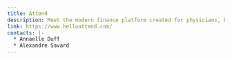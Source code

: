 ```yaml
---
title: Attend
description: Meet the modern finance platform created for physicians, by physicians.
link: https://www.helloattend.com/
contacts: |-
  * Annaelle Duff
  * Alexandre Savard
---
```

